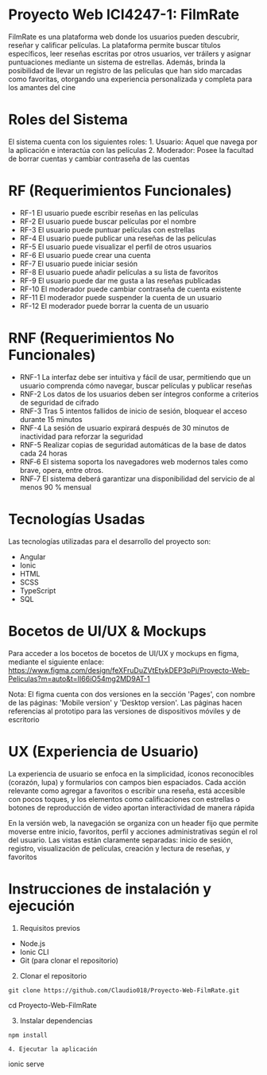# Proyecto Web ICI4247-1: FilmRate 
FilmRate es una plataforma web donde los usuarios pueden descubrir, reseñar y calificar películas. La plataforma permite buscar títulos específicos, leer reseñas escritas por otros usuarios, ver tráilers y asignar puntuaciones mediante un sistema de estrellas. Además, brinda la posibilidad de llevar un registro de las películas que han sido marcadas como favoritas, otorgando una experiencia personalizada y completa para los amantes del cine


# Roles del Sistema
El sistema cuenta con los siguientes roles:
    1. Usuario: Aquel que navega por la aplicación e interactúa con las películas
    2. Moderador: Posee la facultad de borrar cuentas y cambiar contraseña de las cuentas


# RF (Requerimientos Funcionales)

- RF-1 El usuario puede escribir reseñas en las películas
- RF-2 El usuario puede buscar películas por el nombre
- RF-3 El usuario puede puntuar películas con estrellas
- RF-4 El usuario puede publicar una reseñas de las películas
- RF-5 El usuario puede visualizar el perfil de otros usuarios
- RF-6 El usuario puede crear una cuenta
- RF-7 El usuario puede iniciar sesión
- RF-8 El usuario puede añadir películas a su lista de favoritos
- RF-9 El usuario puede dar me gusta a las reseñas publicadas
- RF-10 El moderador puede cambiar contraseña de cuenta existente
- RF-11 El moderador puede suspender la cuenta de un usuario
- RF-12 El moderador puede borrar la cuenta de un usuario


# RNF (Requerimientos No Funcionales)
- RNF-1 La interfaz debe ser intuitiva y fácil de usar, permitiendo que un usuario comprenda cómo navegar, buscar películas y publicar reseñas
- RNF-2 Los datos de los usuarios deben ser íntegros conforme a criterios de seguridad de cifrado 
- RNF-3 Tras 5 intentos fallidos de inicio de sesión, bloquear el acceso durante 15 minutos 
- RNF-4 La sesión de usuario expirará después de 30 minutos de inactividad para reforzar la seguridad
- RNF-5 Realizar copias de seguridad automáticas de la base de datos cada 24 horas
- RNF‑6 El sistema soporta los navegadores web modernos tales como brave, opera, entre otros.
- RNF‑7 El sistema deberá garantizar una disponibilidad del servicio de al menos 90 % mensual


# Tecnologías Usadas
Las tecnologías utilizadas para el desarrollo del proyecto son:
- Angular
- Ionic
- HTML
- SCSS
- TypeScript
- SQL


# Bocetos de UI/UX & Mockups
Para acceder a los bocetos de bocetos de UI/UX y mockups en figma, mediante el siguiente enlace:
https://www.figma.com/design/feXFruDuZVtEtykDEP3pPj/Proyecto-Web-Peliculas?m=auto&t=II66iO54mg2MD9AT-1

Nota: El figma cuenta con dos versiones en la sección 'Pages', con nombre de las páginas: 'Mobile version' y 'Desktop version'. Las páginas hacen referencias al prototipo para las versiones de dispositivos móviles y de escritorio


# UX (Experiencia de Usuario)
La experiencia de usuario se enfoca en la simplicidad, íconos reconocibles (corazón, lupa) y formularios con campos bien espaciados. Cada acción relevante como agregar a favoritos o escribir una reseña, está accesible con pocos toques, y los elementos como calificaciones con estrellas o botones de reproducción de video aportan interactividad de manera rápida

En la versión web, la navegación se organiza con un header fijo que permite moverse entre inicio, favoritos, perfil y acciones administrativas según el rol del usuario. Las vistas están claramente separadas: inicio de sesión, registro, visualización de películas, creación y lectura de reseñas, y favoritos

# Instrucciones de instalación y ejecución
1. Requisitos previos

- Node.js
- Ionic CLI
- Git (para clonar el repositorio)

2. Clonar el repositorio

```
git clone https://github.com/Claudio018/Proyecto-Web-FilmRate.git

```
cd Proyecto-Web-FilmRate

3. Instalar dependencias

```
npm install

4. Ejecutar la aplicación

```
ionic serve
